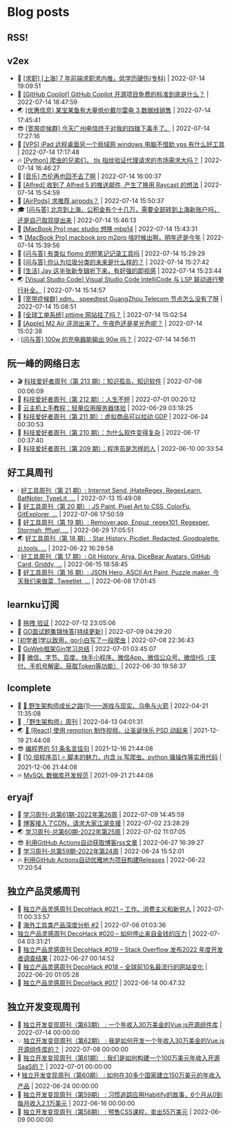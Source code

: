 # Blog posts
## RSS!



## v2ex

<!-- v2ex:START  -->
- 🫶 [[求职] [上海] 7 年前端求职求内推，低学历硬伤&lpar;专科&rpar;](https://www.v2ex.com/t/866285#reply0) | 2022-07-14 19:09:51 
- 🧰 [[GitHub Copilot] GitHub Copilot 开源项目免费的标准到底是什么？](https://www.v2ex.com/t/866284#reply0) | 2022-07-14 18:47:59 
- 🌏 [[优惠信息] 某宝某鱼有大量低价戴尔雷电 3 数据线销售](https://www.v2ex.com/t/866283#reply0) | 2022-07-14 17:45:41 
- 😎 [[宽带症候群] 今天广州电信终于对我的四拨下毒手了。](https://www.v2ex.com/t/866282#reply1) | 2022-07-14 17:27:16 
- 💂 [[VPS] iPad 远程桌面另一个局域网 windows 电脑不借助 vps 有什么好工具](https://www.v2ex.com/t/866281#reply2) | 2022-07-14 17:17:48 
- 🔥 [[Python] 爬虫的兄弟们， tls 指纹验证代理请求的市场需求大吗？](https://www.v2ex.com/t/866280#reply0) | 2022-07-14 16:46:27 
- 🦅 [[音乐] 杰伦再也回不去了啊](https://www.v2ex.com/t/866277#reply3) | 2022-07-14 16:00:37 
- 🙉 [[Alfred] 收到了 Alfred 5 的推送邮件, 产生了换用 Raycast 的想法](https://www.v2ex.com/t/866276#reply12) | 2022-07-14 15:54:59 
- 💫 [[AirPods] 求推荐 airpods？](https://www.v2ex.com/t/866275#reply0) | 2022-07-14 15:50:37 
- 🎓 [[问与答] 北京到上海，公积金有个十几万，需要全部转到上海新账户吗，还是自己取现提出来](https://www.v2ex.com/t/866274#reply3) | 2022-07-14 15:46:13 
- 🗽 [[MacBook Pro] mac studio 想换 mbp14](https://www.v2ex.com/t/866273#reply3) | 2022-07-14 15:43:31 
- ⚗️ [[MacBook Pro] macbook pro m2pro 啥时候出啊，明年还是今年](https://www.v2ex.com/t/866272#reply1) | 2022-07-14 15:39:56 
- 🦍 [[问与答] 有类似 flomo 的短笔记记录工具吗](https://www.v2ex.com/t/866270#reply2) | 2022-07-14 15:29:29 
- 🤩 [[问与答] 你认为垃圾分类的未来是什么样的？](https://www.v2ex.com/t/866269#reply9) | 2022-07-14 15:27:42 
- 🙉 [[生活] Jay 这半张新专辑听下来，有好强的即视感](https://www.v2ex.com/t/866267#reply6) | 2022-07-14 15:23:44 
- 🌏 [[Visual Studio Code] Visual Studio Code IntelliCode 与 LSP 联动进行整行补全。](https://www.v2ex.com/t/866266#reply2) | 2022-07-14 15:14:57 
- 🐘 [[宽带症候群] xdm， speedtest GuangZhou Telecom 节点怎么没有了呀](https://www.v2ex.com/t/866265#reply13) | 2022-07-14 15:08:51 
- 🧰 [[全球工单系统] pttime 网站挂了吗？](https://www.v2ex.com/t/866264#reply3) | 2022-07-14 15:02:54 
- 💃 [[Apple] M2 Air 评测出来了，午夜色还是星光色呢？](https://www.v2ex.com/t/866263#reply7) | 2022-07-14 15:02:38 
- 🕯 [[问与答] 100w 的充电器能输出 90w 吗？](https://www.v2ex.com/t/866259#reply10) | 2022-07-14 14:56:11 <!-- v2ex:END -->

## 阮一峰的网络日志

<!-- ruanyf:START -->
- 🎬 [科技爱好者周刊（第 213 期）：知识孤岛，知识软件](http://www.ruanyifeng.com/blog/2022/07/weekly-issue-213.html) | 2022-07-08 00:06:09 
- 💄 [科技爱好者周刊（第 212 期）：人生不短](http://www.ruanyifeng.com/blog/2022/07/weekly-issue-212.html) | 2022-07-01 00:20:12 
- 🐎 [云主机上手教程：轻量应用服务器体验](http://www.ruanyifeng.com/blog/2022/06/cloud-server-getting-started-tutorial.html) | 2022-06-29 03:18:25 
- 🤔 [科技爱好者周刊（第 211 期）：虚拟商品可以拉动 GDP](http://www.ruanyifeng.com/blog/2022/06/weekly-issue-211.html) | 2022-06-24 00:30:53 
- 🧠 [科技爱好者周刊（第 210 期）：为什么软件变得复杂](http://www.ruanyifeng.com/blog/2022/06/weekly-issue-210.html) | 2022-06-17 00:37:40 
- 🎃 [科技爱好者周刊（第 209 期）：程序员是怎样的人](http://www.ruanyifeng.com/blog/2022/06/weekly-issue-209.html) | 2022-06-10 00:33:54 <!-- ruanyf:END -->

## 好工具周刊

<!-- bestxtools:START -->
- 🕯 [好工具周刊（第 21 期）: Internxt Send, iHateRegex, RegexLearn, BatNoter, TypeLit, ...](https://discuss-cn.bestxtools.com/d/58/1) | 2022-07-13 15:49:08 
- 🦩 [好工具周刊（第 20 期）: JS Paint, Pixel Art to CSS, ColorFu, GitExplorer, ...](https://discuss-cn.bestxtools.com/d/57/1) | 2022-07-06 17:50:59 
- 🦄 [好工具周刊（第 19 期）: Remover.app, Enpuz, regex101, Regexper, Stormah, fffuel, ...](https://discuss-cn.bestxtools.com/d/56/1) | 2022-06-29 17:05:51 
- 🌏 [好工具周刊（第 18 期）: Star History, Picdiet, Redacted, Goodpalette, zi.tools, ...](https://discuss-cn.bestxtools.com/d/47/1) | 2022-06-22 16:28:58 
- 🕯 [好工具周刊（第 17 期）: Git History, Arya, DiceBear Avatars, GitHub Card, Griddy, ...](https://discuss-cn.bestxtools.com/d/43/1) | 2022-06-15 18:58:45 
- 📝 [好工具周刊（第 16 期）: JSON Hero, ASCII Art Paint, Puzzle maker, 今天我们来做菜, Tweetlet, ...](https://discuss-cn.bestxtools.com/d/42/1) | 2022-06-08 17:01:45 <!-- bestxtools:END -->


## learnku订阅

<!-- learnku:START -->
- 🦅 [拖拽 验证](https://learnku.com/articles/69652) | 2022-07-12 23:05:06 
- 🦅 [GO面试题集锦快答[持续更新]](https://learnku.com/articles/69250) | 2022-07-09 04:29:20 
-  [[初学者]学以致用，go小白写了一段爬虫](https://learnku.com/go/t/69522) | 2022-07-08 22:36:43 
- 🌈 [GoWeb框架Gin学习总结](https://learnku.com/articles/69259) | 2022-07-01 03:45:07 
- 🧑‍🏫 [微信、字节、百度、快手小程序、微信App、微信公众号、微信H5（支付、手机号解密、获取Token等功能）](https://learnku.com/articles/69235) | 2022-06-30 19:58:37 <!-- learnku:END -->



## lcomplete

<!-- lcomplete:START -->
- 🫶 [🐒 野生架构师成长之路&lpar;1&rpar;——游戏与现实、乌龟与火箭](http://codelc.com/post/growup/s01/) | 2022-04-21 11:35:08 
- 🧰 [「野生架构师」周刊](http://codelc.com/post/essay/%E9%87%8E%E7%94%9F%E6%9E%B6%E6%9E%84%E5%B8%88%E5%91%A8%E5%88%8A%E4%BB%8B%E7%BB%8D/) | 2022-04-13 04:01:31 
- 🌏 [🎄 [React] 使用 remotion 制作视频，让圣诞快乐 PSD 动起来](http://codelc.com/post/dev/js/remotion/) | 2021-12-19 21:44:08 
- 😎 [编程界的 51 条名言佳句](http://codelc.com/post/dev/thinking/quotes/) | 2021-12-16 21:44:08 
- 💂 [[10 倍程序员] ⭐ 脚本的魅力，内含 js 写爬虫、python 骚操作等实用代码](http://codelc.com/post/dev/10x/script/) | 2021-12-06 21:44:08 
- 🔥 [MySQL 数据库开发规范](http://codelc.com/post/dev/db/mysql_standard/) | 2021-09-21 21:44:08 <!-- lcomplete:END -->

## eryajf

<!-- eryajf:START -->
- 🫶 [学习周刊-总第61期-2022年第26周](https://wiki.eryajf.net/pages/703307/) | 2022-07-09 14:45:59 
- 🧰 [博客接入了CDN，请求大家江湖支援](https://wiki.eryajf.net/pages/5f559d/) | 2022-07-02 23:28:29 
- 🌏 [学习周刊-总第60期-2022年第25周](https://wiki.eryajf.net/pages/bff449/) | 2022-07-02 11:07:05 
- 😎 [利用GitHub Actions自动获取博客rss文章](https://wiki.eryajf.net/pages/1b1ba3/) | 2022-06-27 16:39:27 
- 💂 [学习周刊-总第59期-2022年第24周](https://wiki.eryajf.net/pages/b0bdd0/) | 2022-06-24 15:52:01 
- 🔥 [利用GitHub Actions自动优雅地为项目构建Releases](https://wiki.eryajf.net/pages/f3e878/) | 2022-06-22 17:20:54 <!-- eryajf:END -->



## 独立产品灵感周刊

<!-- DecoHack:START -->
- 🦣 [独立产品灵感周刊 DecoHack #021 – 工作、消费主义和新穷人](https://www.decohack.com/Post/753) | 2022-07-11 00:33:57 
- 🤡 [海外工具类产品深度分析 #2](https://www.decohack.com/Post/746) | 2022-07-06 01:03:36 
-  [独立产品灵感周刊 DecoHack #020 – 如何停止来自金钱的压力](https://www.decohack.com/Post/728) | 2022-07-04 03:31:21 
- 🐲 [独立产品灵感周刊 DecoHack #019 – Stack Overflow 发布2022 年度开发者调查结果](https://www.decohack.com/Post/699) | 2022-06-27 00:14:52 
- 🦅 [独立产品灵感周刊 DecoHack #018 – 全球前10名最流行的网站变化](https://www.decohack.com/Post/680) | 2022-06-20 01:05:28 
- 🧰 [独立产品灵感周刊 DecoHack #017](https://www.decohack.com/Post/663) | 2022-06-14 00:47:32 <!-- DecoHack:END -->

## 独立开发变现周刊

<!-- easyindie:START -->
- 💂 [独立开发变现周刊（第63期） : 一个年收入30万美金的Vue.js开源组件库](https://www.ezindie.com/weekly/issue-63) | 2022-07-14 00:00:00 
- 💡 [独立开发变现周刊（第62期） : 我是如何开发一个年收入30万美金的Vue.js开源组件库的？](https://www.ezindie.com/weekly/issue-62) | 2022-07-08 00:00:00 
- 🌋 [独立开发变现周刊（第61期） : 我们是如何构建一个100万美元年收入开源SaaS的？](https://www.ezindie.com/weekly/issue-61) | 2022-07-01 00:00:00 
- 🕴 [独立开发变现周刊（第60期） : 如何在30多个国家建立150万美元的年收入产品](https://www.ezindie.com/weekly/issue-60) | 2022-06-24 00:00:00 
- 🎊 [独立开发变现周刊（第59期） : 习惯追踪应用Habitify的故事，6个月从0到每月收入2.1万美元](https://www.ezindie.com/weekly/issue-59) | 2022-06-16 00:00:00 
- 🤔 [独立开发变现周刊（第58期） : 预售CSS课程，卖出55万美元](https://www.ezindie.com/weekly/issue-58) | 2022-06-09 00:00:00 <!-- easyindie:END -->



